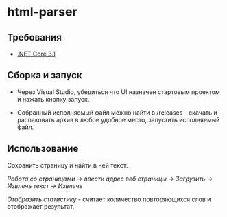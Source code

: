 # html-parser

##  Требования

- [.NET Core 3.1](https://dotnet.microsoft.com/download/dotnet-core/3.1)

## Сборка и запуск

- Через Visual Studio, убедиться что UI назначен стартовым проектом и нажать кнопку запуск.

- Собранный исполняемый файл можно найти в /releases - скачать и распаковать архив в любое удобное место, запустить исполняемый  файл.


## Использование

Сохранить страницу и найти в ней текст:

*Работа со страницами -> ввести адрес веб страницы ->  Загрузить -> Извлечь текст -> Извлечь*

*Отобразить статистику* - считает количество повторяющихся слов и отображает результат.

